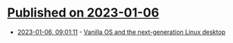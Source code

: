 # [Published on 2023-01-06](index.md)

* [2023-01-06, 09:01:11](https://lobste.rs/s/e38tpn/vanilla_os_next_generation_linux_desktop) - [Vanilla OS and the next-generation Linux desktop](https://memoryfile.codeberg.page/posts/Vanilla-OS-and-the-next-generation-Linux-desktop/)
